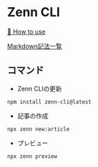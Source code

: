 # Zenn CLI

[📘 How to use](https://zenn.dev/zenn/articles/zenn-cli-guide)

[Markdown記法一覧](https://zenn.dev/zenn/articles/markdown-guide)

## コマンド

- Zenn CLIの更新
```shell
npm install zenn-cli@latest
```
- 記事の作成
```shell
npx zenn new:article
```
- プレビュー
```shell
npx zenn preview
```